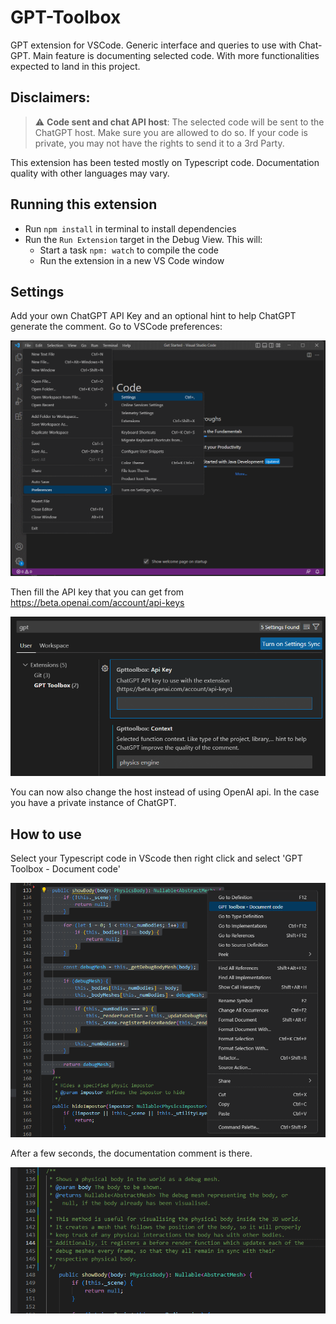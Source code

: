 # GPT-Toolbox
GPT extension for VSCode. 
Generic interface and queries to use with Chat-GPT.
Main feature is documenting selected code.
With more functionalities expected to land in this project.

## Disclaimers:

> :warning: **Code sent and chat API host**: The selected code will be sent to the ChatGPT host. Make sure you are allowed to do so. If your code is private, you may not have the rights to send it to a 3rd Party. 

This extension has been tested mostly on Typescript code. Documentation quality with other languages may vary.

## Running this extension

- Run `npm install` in terminal to install dependencies
- Run the `Run Extension` target in the Debug View. This will:
	- Start a task `npm: watch` to compile the code
	- Run the extension in a new VS Code window

## Settings
Add your own ChatGPT API Key and an optional hint to help ChatGPT generate the comment.
Go to VSCode preferences:

![VSCode preferences](https://github.com/CedricGuillemet/GPT-Toolbox/raw/main/Images/pref.png)

Then fill the API key that you can get from https://beta.openai.com/account/api-keys

![VSCode preferences](https://github.com/CedricGuillemet/GPT-Toolbox/raw/main/Images/settings.png)

You can now also change the host instead of using OpenAI api. In the case you have a private instance of ChatGPT.

## How to use

Select your Typescript code in VScode then right click and select 'GPT Toolbox - Document code'

![VSCode preferences](https://github.com/CedricGuillemet/GPT-Toolbox/raw/main/Images/selectCode.png)

After a few seconds, the documentation comment is there.

![VSCode preferences](https://github.com/CedricGuillemet/GPT-Toolbox/raw/main/Images/resultDoc.png)